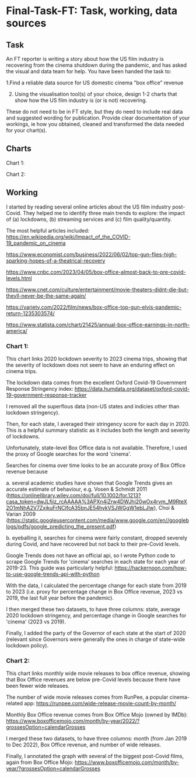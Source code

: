 # Final-Task-FT: Task, working, data sources

## Task
An FT reporter is writing a story about how the US film industry is recovering from the cinema shutdown during the pandemic, and has asked the visual and data team for help. You have been handed the task to:

1.Find a reliable data source for US domestic cinema "box office” revenue

2. Using the visualisation tool(s) of your choice, design 1-2 charts that show how the US film industry is (or is not) recovering. 

These do not need to be in FT style, but they do need to include real data and suggested wording for publication. Provide clear documentation of your workings, ie how you obtained, cleaned and transformed the data needed for your chart(s).


## Charts
Chart 1:

Chart 2:


## Working
I started by reading several online articles about the US film industry post-Covid. They helped me to identify three main trends to explore: the impact of (a) lockdowns, (b) streaming services and (c) film quality/quantity.

The most helpful articles included:
https://en.wikipedia.org/wiki/Impact_of_the_COVID-19_pandemic_on_cinema

https://www.economist.com/business/2022/06/02/top-gun-flies-high-sparking-hopes-of-a-theatrical-recovery

https://www.cnbc.com/2023/04/05/box-office-almost-back-to-pre-covid-levels.html

https://www.cnet.com/culture/entertainment/movie-theaters-didnt-die-but-theyll-never-be-the-same-again/

https://variety.com/2022/film/news/box-office-top-gun-elvis-pandemic-return-1235303574/

https://www.statista.com/chart/21425/annual-box-office-earnings-in-north-america/


### Chart 1:
This chart links 2020 lockdown severity to 2023 cinema trips, showing that the severity of lockdown does not seem to have an enduring effect on cinema trips.

The lockdown data comes from the excellent Oxford Covid-19 Government Response Stringency index: https://data.humdata.org/dataset/oxford-covid-19-government-response-tracker

I removed all the superflous data (non-US states and indicies other than lockdown stringency).

Then, for each state, I averaged their stringency score for each day in 2020. This is a helpful summary statistic as it includes both the length and severity of lockdowns.

Unfortunately, state-level Box Office data is not available. Therefore, I used the proxy of Google searches for the word 'cinema'.

Searches for cinema over time looks to be an accurate proxy of Box Office revenue because 

a. several academic studies have shown that Google Trends gives an accurate estimate of behaviour, e.g. Vosen & Schmidt 2011 (https://onlinelibrary.wiley.com/doi/full/10.1002/for.1213?casa_token=dwJLfjjz_rcAAAAA%3APXn4iZrw4DWJhi20wOx4rvm_M9RteX2O1mNhA2V7ZxjkuFrNCIfcA35bnJE54hykVSJWGgW1ebLJlw), Choi & Varian 2009 (https://static.googleusercontent.com/media/www.google.com/en//googleblogs/pdfs/google_predicting_the_present.pdf)

b. eyeballing it, searches for cinema were fairly constant, dropped severely during Covid, and have recovered but not back to their pre-Covid levels.

Google Trends does not have an official api, so I wrote Python code to scrape Google Trends for 'cinema' searches in each state for each year of 2019-23. This guide was particularly helpful: https://hackernoon.com/how-to-use-google-trends-api-with-python

With the data, I calculated the percentage change for each state from 2019 to 2023 (i.e. proxy for percentage change in Box Office revenue, 2023 vs 2019, the last full year before the pandemic).

I then merged these two datasets, to have three columns: state, average 2020 lockdown stringency, and percentage change in Google searches for 'cinema' (2023 vs 2019).

Finally, I added the party of the Governor of each state at the start of 2020 (relevant since Governors were generally the ones in charge of state-wide lockdown policy).


### Chart 2:
This chart links monthly wide movie releases to box office revenue, showing that Box Office revenues are below pre-Covid levels because there have been fewer wide releases.

The number of wide movie releases comes from RunPee, a popular cinema-related app: https://runpee.com/wide-release-movie-count-by-month/ 

Monthly Box Office revenue comes from Box Office Mojo (owned by IMDb): https://www.boxofficemojo.com/month/by-year/2022/?grossesOption=calendarGrosses

I merged these two datasets, to have three columns: month (from Jan 2019 to Dec 2022), Box Office revenue, and number of wide releases.

Finally, I annotated the graph with several of the biggest post-Covid films, again from Box Office Mojo: https://www.boxofficemojo.com/month/by-year/?grossesOption=calendarGrosses
